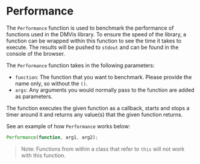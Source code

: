 # Performance

The `Performance` function is used to benchmark the performance of functions used in the DMVis library. To ensure the speed of the library, a function can be wrapped within this function to see the time it takes to execute. The results will be pushed to `stdout` and can be found in the console of the browser.

The `Performance` function takes in the following parameters:

- `function`: The function that you want to benchmark. Please provide the name only, so without the `()`.
- `args`: Any arguments you would normally pass to the function are added as parameters.

The function executes the given function as a callback, starts and stops a timer around it and returns any value(s) that the given function returns.

See an example of how `Performance` works below:

```javascript
Performance(function, arg1, arg2);
```

> Note: Functions from within a class that refer to `this` will not work with this function.
